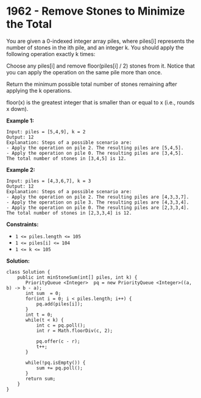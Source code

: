 # 1962 - Remove Stones to Minimize the Total

You are given a 0-indexed integer array piles, where piles[i] represents the number of stones in the ith pile, and an integer k. You should apply the following operation exactly k times:

Choose any piles[i] and remove floor(piles[i] / 2) stones from it.
Notice that you can apply the operation on the same pile more than once.

Return the minimum possible total number of stones remaining after applying the k operations.

floor(x) is the greatest integer that is smaller than or equal to x (i.e., rounds x down).

**Example 1:**
```
Input: piles = [5,4,9], k = 2
Output: 12
Explanation: Steps of a possible scenario are:
- Apply the operation on pile 2. The resulting piles are [5,4,5].
- Apply the operation on pile 0. The resulting piles are [3,4,5].
The total number of stones in [3,4,5] is 12.
```
**Example 2:**
```
Input: piles = [4,3,6,7], k = 3
Output: 12
Explanation: Steps of a possible scenario are:
- Apply the operation on pile 2. The resulting piles are [4,3,3,7].
- Apply the operation on pile 3. The resulting piles are [4,3,3,4].
- Apply the operation on pile 0. The resulting piles are [2,3,3,4].
The total number of stones in [2,3,3,4] is 12.
``` 

**Constraints:**

* ```1 <= piles.length <= 105```<br>
* ```1 <= piles[i] <= 104```<br>
* ```1 <= k <= 105```<br>

**Solution:**
```
class Solution {
    public int minStoneSum(int[] piles, int k) {
       PriorityQueue <Integer>  pq = new PriorityQueue <Integer>((a, b) -> b - a);
       int sum  = 0;
       for(int i = 0; i < piles.length; i++) {
           pq.add(piles[i]);
       }  
       int t = 0;
       while(t < k) {
           int c = pq.poll();
           int r = Math.floorDiv(c, 2);

           pq.offer(c - r);
           t++;
       }

       while(!pq.isEmpty()) {
           sum += pq.poll();
       }
       return sum;
    }
}
```
